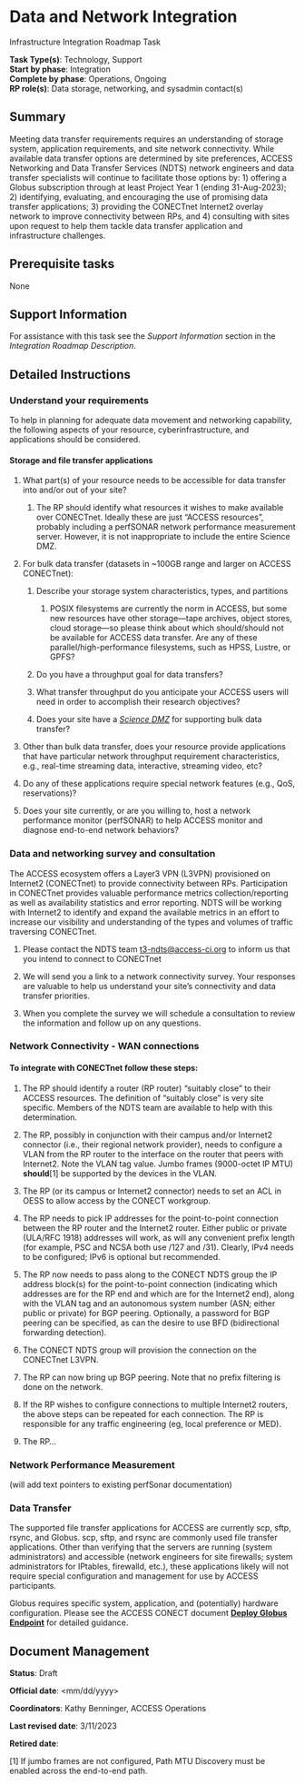 # Data and Network Integration

Infrastructure Integration Roadmap Task

**Task Type(s)**: Technology, Support  
**Start by phase**: Integration  
**Complete by phase**: Operations, Ongoing  
**RP role(s)**: Data storage, networking, and sysadmin contact(s)

## Summary

Meeting data transfer requirements requires an understanding of storage system, application requirements, and site network connectivity. While available data transfer options are determined by site preferences, ACCESS Networking and Data Transfer Services (NDTS) network engineers and data transfer specialists will continue to facilitate those options by: 1) offering a Globus subscription through at least Project Year 1 (ending 31-Aug-2023); 2) identifying, evaluating, and encouraging the use of promising data transfer applications; 3) providing the CONECTnet Internet2 overlay network to improve connectivity between RPs, and 4) consulting with sites upon request to help them tackle data transfer application and infrastructure challenges.

## Prerequisite tasks

None

## Support Information

For assistance with this task see the *Support Information* section in the *Integration Roadmap Description*.

## Detailed Instructions

### Understand your requirements

To help in planning for adequate data movement and networking capability, the following aspects of your resource, cyberinfrastructure, and applications should be considered.

#### Storage and file transfer applications

1.  What part(s) of your resource needs to be accessible for data transfer into and/or out of your site?

    1.  The RP should identify what resources it wishes to make available over CONECTnet. Ideally these are just “ACCESS resources”, probably including a perfSONAR network performance measurement server. However, it is not inappropriate to include the entire Science DMZ.

2.  For bulk data transfer (datasets in ~100GB range and larger on ACCESS CONECTnet):

    1.  Describe your storage system characteristics, types, and partitions

        1.  POSIX filesystems are currently the norm in ACCESS, but some new resources have other storage—tape archives, object stores, cloud storage—so please think about which should/should not be available for ACCESS data transfer. Are any of these parallel/high-performance filesystems, such as HPSS, Lustre, or GPFS?

    2.  Do you have a throughput goal for data transfers?

    3.  What transfer throughput do you anticipate your ACCESS users will need in order to accomplish their research objectives?

    4.  Does your site have a [*Science DMZ*](https://fasterdata.es.net/science-dmz/) for supporting bulk data transfer?

3.  Other than bulk data transfer, does your resource provide applications that have particular network throughput requirement characteristics, e.g., real-time streaming data, interactive, streaming video, etc?

4.  Do any of these applications require special network features (e.g., QoS, reservations)?

5.  Does your site currently, or are you willing to, host a network performance monitor (perfSONAR) to help ACCESS monitor and diagnose end-to-end network behaviors?

### Data and networking survey and consultation

The ACCESS ecosystem offers a Layer3 VPN (L3VPN) provisioned on Internet2 (CONECTnet) to provide connectivity between RPs. Participation in CONECTnet provides valuable performance metrics collection/reporting as well as availability statistics and error reporting. NDTS will be working with Internet2 to identify and expand the available metrics in an effort to increase our visibility and understanding of the types and volumes of traffic traversing CONECTnet.

1.  Please contact the NDTS team t3-ndts@access-ci.org to inform us that you intend to connect to CONECTnet

2.  We will send you a link to a network connectivity survey. Your responses are valuable to help us understand your site’s connectivity and data transfer priorities.

3.  When you complete the survey we will schedule a consultation to review the information and follow up on any questions.

### Network Connectivity - WAN connections

#### To integrate with CONECTnet follow these steps:

1.  The RP should identify a router (RP router) “suitably close” to their ACCESS resources. The definition of “suitably close” is very site specific. Members of the NDTS team are available to help with this determination.

2.  The RP, possibly in conjunction with their campus and/or Internet2 connector (i.e., their regional network provider), needs to configure a VLAN from the RP router to the interface on the router that peers with Internet2. Note the VLAN tag value. Jumbo frames (9000-octet IP MTU) **should**[1] be supported by the devices in the VLAN.

3.  The RP (or its campus or Internet2 connector) needs to set an ACL in OESS to allow access by the CONECT workgroup.

4.  The RP needs to pick IP addresses for the point-to-point connection between the RP router and the Internet2 router. Either public or private (ULA/RFC 1918) addresses will work, as will any convenient prefix length (for example, PSC and NCSA both use /127 and /31). Clearly, IPv4 needs to be configured; IPv6 is optional but recommended.

5.  The RP now needs to pass along to the CONECT NDTS group the IP address block(s) for the point-to-point connection (indicating which addresses are for the RP end and which are for the Internet2 end), along with the VLAN tag and an autonomous system number (ASN; either public or private) for BGP peering. Optionally, a password for BGP peering can be specified, as can the desire to use BFD (bidirectional forwarding detection).

6.  The CONECT NDTS group will provision the connection on the CONECTnet L3VPN.

7.  The RP can now bring up BGP peering. Note that no prefix filtering is done on the network.

8.  If the RP wishes to configure connections to multiple Internet2 routers, the above steps can be repeated for each connection. The RP is responsible for any traffic engineering (eg, local preference or MED).

9.  The RP…

### Network Performance Measurement

(will add text pointers to existing perfSonar documentation)

### Data Transfer

The supported file transfer applications for ACCESS are currently scp, sftp, rsync, and Globus. scp, sftp, and rsync are commonly used file transfer applications. Other than verifying that the servers are running (system administrators) and accessible (network engineers for site firewalls; system administrators for IPtables, firewalld, etc.), these applications likely will not require special configuration and management for use by ACCESS participants.

Globus requires specific system, application, and (potentially) hardware configuration. Please see the ACCESS CONECT document [**Deploy Globus Endpoint**](Deploy_Globus_Endpoint_v1.md) for detailed guidance.

## Document Management

**Status**: Draft

**Official date**: \<mm/dd/yyyy\>

**Coordinators**: Kathy Benninger, ACCESS Operations

**Last revised date**: 3/11/2023

**Retired date**:

[1] If jumbo frames are not configured, Path MTU Discovery must be enabled across the end-to-end path.
